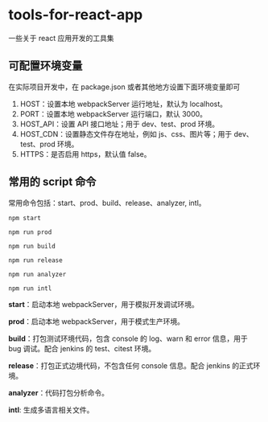 # tools-for-react-app

一些关于 react 应用开发的工具集

## 可配置环境变量

在实际项目开发中，在 package.json 或者其他地方设置下面环境变量即可

1. HOST：设置本地 webpackServer 运行地址，默认为 localhost。
2. PORT：设置本地 webpackServer 运行端口，默认 3000。
3. HOST_API：设置 API 接口地址；用于 dev、test、prod 环境。
4. HOST_CDN：设置静态文件存在地址，例如 js、css、图片等；用于 dev、test、prod 环境。
5. HTTPS：是否启用 https，默认值 false。

## 常用的 script 命令

常用命令包括：start、prod、build、release、analyzer, intl。

```
npm start

npm run prod

npm run build

npm run release

npm run analyzer

npm run intl
```

**start**：启动本地 webpackServer，用于模拟开发调试环境。

**prod**：启动本地 webpackServer，用于模式生产环境。

**build**：打包测试环境代码，包含 console 的 log、warn 和 error 信息，用于 bug 调试。配合 jenkins 的 test、citest 环境。

**release**：打包正式边境代码，不包含任何 console 信息。配合 jenkins 的正式环境。

**analyzer**：代码打包分析命令。

**intl**: 生成多语言相关文件。
